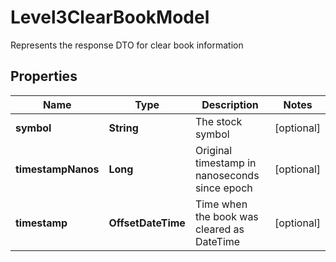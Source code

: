 

# Level3ClearBookModel

Represents the response DTO for clear book information

## Properties

| Name | Type | Description | Notes |
|------------ | ------------- | ------------- | -------------|
|**symbol** | **String** | The stock symbol |  [optional] |
|**timestampNanos** | **Long** | Original timestamp in nanoseconds since epoch |  [optional] |
|**timestamp** | **OffsetDateTime** | Time when the book was cleared as DateTime |  [optional] |



